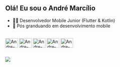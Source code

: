 ## Olá! Eu sou o André Marcílio

- 👨‍💻 Desenvolvedor Mobile Junior (Flutter & Kotlin)
- 🌱 Pós granduando em desenvolvimento mobile

<div style="display: inline_block"><br />

<img align="center" alt="Andre-Dart" height="30" width="40" src="https://cdn.jsdelivr.net/gh/devicons/devicon/icons/dart/dart-original.svg" />
<img align="center" alt="Andre-Flutter" height="30" width="40" src="https://cdn.jsdelivr.net/gh/devicons/devicon/icons/flutter/flutter-original.svg" />
<img align="center" alt="Andre-IOS" height="30" width="40" src="https://cdn.jsdelivr.net/gh/devicons/devicon/icons/apple/apple-original.svg" />
<img align="center" alt="Andre-Kotlin" height="30" width="40" src="https://cdn.jsdelivr.net/gh/devicons/devicon/icons/kotlin/kotlin-original.svg" />
<img align="center" alt="Andre-Android" height="30" width="40" src="https://cdn.jsdelivr.net/gh/devicons/devicon/icons/android/android-original.svg" />

</div>

##

<div>
<a href="https://www.linkedin.com/in/andre-hirooka-marcilio/" target="_blank"><img src="https://img.shields.io/badge/LinkedIn-0077B5?style=for-the-badge&logo=linkedin&logoColor=white" target="_blank"/></a>
</div>
